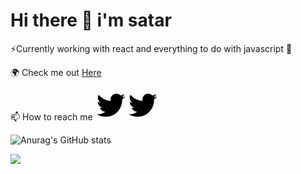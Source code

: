 # Hi there 👋 i'm satar
⚡Currently working with react and everything to do with javascript 🥶

🌍 Check me out  [Here](https://iamstr.github.io/)

📫 How to reach me ![twitter](./twitter.svg) <img src="./twitter.svg">

![Anurag's GitHub stats](https://github-readme-stats.vercel.app/api?username=iamstr&show_icons=true&theme=radical)

![](https://komarev.com/ghpvc/?username=iamstr&color=brightgreen&label=PROFILE+VIEWS)





<!--
**iamstr/iamstr** is a ✨ _special_ ✨ repository because its `README.md` (this file) appears on your GitHub profile.

Here are some ideas to get you started:

- 🔭 I’m currently working on ...
- 🌱 I’m currently learning ...
- 👯 I’m looking to collaborate on ...
- 🤔 I’m looking for help with ...
- 💬 Ask me about ...
- 📫 How to reach me: ...
- 😄 Pronouns: ...
- ⚡ Fun fact: ...
-->
